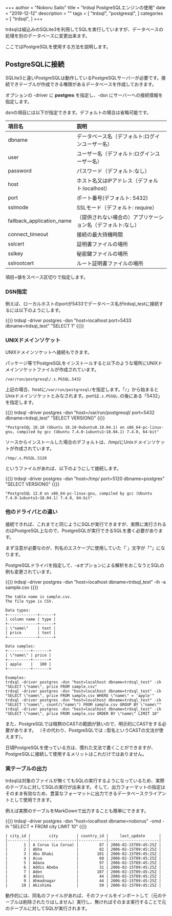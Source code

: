 +++
author = "Noboru Saito"
title = "trdsql PostgreSQLエンジンの使用"
date = "2019-12-12"
description = ""
tags = [
    "trdsql",
    "postgresql",
]
categories = [
    "trdsql",
]
+++

trdsqlは組込みのSQLite3を利用してSQLを実行していますが、データベースの処理を別のデータベースに変更出来ます。

ここではPostgreSQLを使用する方法を説明します。

## PostgreSQLに接続

SQLite3と違いPostgreSQLは動作しているPostgreSQLサーバーが必要です。接続できテーブルが作成できる権限があるデータベースを作成しておきます。

オプションの -driver に **postgres** を指定し、-dsn にサーバーへの接続情報を指定します。

dsnの項目には以下が指定できます。デフォルトの場合は省略可能です。

|             項目名          | 説明 |
|:---------------------------|:-----|
| dbname                     | データベース名（デフォルト:ログインユーザー名） |
| user                       | ユーザー名（デフォルト:ログインユーザー名） |
| password                   | パスワード（デフォルト:なし）|
| host                       | ホスト名又はIPアドレス（デフォルト:localhost）|
| port                       | ポート番号(デフォルト: 5432) |
| sslmode                    | SSLモード（デフォルト: require）|
| fallback_application_name  | （提供されない場合の）アプリケーション名（デフォルト:なし）|
| connect_timeout            | 接続の最大待機時間 |
| sslcert                    | 証明書ファイルの場所 |
| sslkey                     | 秘密鍵ファイルの場所 |
| sslrootcert                | ルート証明書ファイルの場所 |

項目=値をスペース区切りで指定します。

### DSN指定

例えば、ローカルホストのportが5433でデータベース名がtrdsql_testに接続するには以下のようにします。


{{<cmd>}}
trdsql -driver postgres -dsn "host=localhost port=5433 dbname=trdsql_test" "SELECT 1"
{{</cmd>}}

### UNIXドメインソケット

UNIXドメインソケットへ接続もできます。

パッケージ等でPostgreSQLをインストールすると以下のような場所にUNIXドメインソケットファイルが作成されています。

```path
/var/run/postgresql/.s.PGSQL.5432
```

上記の場合、hostに`/var/run/postgresql/`を指定します。「`/`」から始まるとUnixドメインソケットとみなされます。portは`.s.PGSQL.`の後にある「5432」を指定します。

{{<cmd>}}
trdsql -driver postgres -dsn "host=/var/run/postgresql/ port=5432 dbname=trdsql_test" "SELECT VERSION()"
{{</cmd>}}
```
"PostgreSQL 10.10 (Ubuntu 10.10-0ubuntu0.18.04.1) on x86_64-pc-linux-gnu, compiled by gcc (Ubuntu 7.4.0-1ubuntu1~18.04.1) 7.4.0, 64-bit"
```

ソースからインストールした場合のデフォルトは、/tmp/にUnixドメインソケットが作成されています。

```path
/tmp/.s.PGSQL.5120
```

というファイルがあれば、以下のようにして接続します。

{{<cmd>}}
trdsql -driver postgres -dsn "host=/tmp/ port=5120 dbname=postgres" "SELECT VERSION()"
{{</cmd>}}
```
"PostgreSQL 12.0 on x86_64-pc-linux-gnu, compiled by gcc (Ubuntu 7.4.0-1ubuntu1~18.04.1) 7.4.0, 64-bit"
```

### 他のドライバとの違い

接続できれば、これまでと同じようにSQLが実行できますが、実際に実行されるのはPostgreSQL上なので、PostgreSQLが実行できるSQLを書く必要があります。

まず注意が必要なのが、列名のエスケープに使用していた「`」文字が「"」になります。

PostgreSQLドライバを指定して、-aオプションによる解析をおこなうとSQLの例も変更されています。

{{<cmd>}}
trdsql -driver postgres -dsn "host=localhost dbname=trdsql_test" -ih  -a sample.csv
{{</cmd>}}
```
The table name is sample.csv.
The file type is CSV.

Data types:
+-------------+------+
| column name | type |
+-------------+------+
| \"name\"    | text |
| price       | text |
+-------------+------+

Data samples:
+----------+-------+
| \"name\" | price |
+----------+-------+
| apple    |   100 |
+----------+-------+

Examples:
trdsql -driver postgres -dsn "host=localhost dbname=trdsql_test" -ih "SELECT \"name\", price FROM sample.csv"
trdsql -driver postgres -dsn "host=localhost dbname=trdsql_test" -ih "SELECT \"name\", price FROM sample.csv WHERE \"name\" = 'apple'"
trdsql -driver postgres -dsn "host=localhost dbname=trdsql_test" -ih "SELECT \"name\", count(\"name\") FROM sample.csv GROUP BY \"name\""
trdsql -driver postgres -dsn "host=localhost dbname=trdsql_test" -ih "SELECT \"name\", price FROM sample.csv ORDER BY \"name\" LIMIT 10"
```

また、PostgreSQLでは暗黙のCASTの範囲が狭いので、明示的にCASTをする必要があります。
（その代わり、PostgreSQLでは ::型名というCASTの文法が使えます）。

日頃PostgreSQLを使っている方は、慣れた文法で書くことができますが、PostgreSQLに接続して使用するメリットはこれだけではありません。

### 実テーブルの出力

trdsqlは対象のファイルが無くてもSQLの実行するようになっているため、実際のテーブルに対してSQLの実行が出来ます。そして、出力フォーマットの指定はそのまま有効なため、豊富なフォーマットに出力できるデータベースクライアントとして使用できます。

例えば実際のテーブルをMarkDownで出力することも簡単にできます。

{{<cmd>}}
trdsql -driver postgres -dsn "host=localhost dbname=noborus" -omd -ih "SELECT * FROM city LIMIT 10"
{{</cmd>}}
```
| city_id |        city        | country_id |     last_update      |
|---------|--------------------|------------|----------------------|
|       1 | A Corua (La Corua) |         87 | 2006-02-15T09:45:25Z |
|       2 | Abha               |         82 | 2006-02-15T09:45:25Z |
|       3 | Abu Dhabi          |        101 | 2006-02-15T09:45:25Z |
|       4 | Acua               |         60 | 2006-02-15T09:45:25Z |
|       5 | Adana              |         97 | 2006-02-15T09:45:25Z |
|       6 | Addis Abeba        |         31 | 2006-02-15T09:45:25Z |
|       7 | Aden               |        107 | 2006-02-15T09:45:25Z |
|       8 | Adoni              |         44 | 2006-02-15T09:45:25Z |
|       9 | Ahmadnagar         |         44 | 2006-02-15T09:45:25Z |
|      10 | Akishima           |         50 | 2006-02-15T09:45:25Z |
```

動作的には、同名のファイルがあれば、そのファイルをインポートして（元のテーブルは削除されたりはしません）実行し、無ければそのまま実行することで元のテーブルに対してSQLが実行されます。
